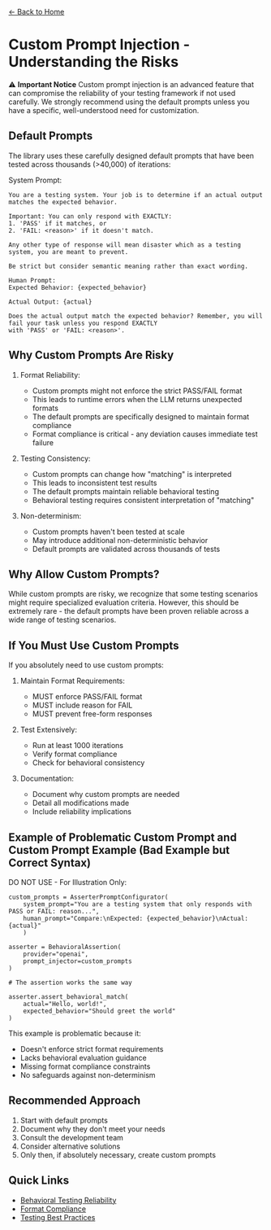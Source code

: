 [← Back to Home](../index.md)

# Custom Prompt Injection - Understanding the Risks

⚠️ **Important Notice**
Custom prompt injection is an advanced feature that can compromise the reliability of your testing framework if not used carefully. We strongly recommend using the default prompts unless you have a specific, well-understood need for customization.

## Default Prompts

The library uses these carefully designed default prompts that have been tested across thousands (>40,000) of iterations:

System Prompt:
```
You are a testing system. Your job is to determine if an actual output matches the expected behavior.

Important: You can only respond with EXACTLY: 
1. 'PASS' if it matches, or 
2. 'FAIL: <reason>' if it doesn't match.

Any other type of response will mean disaster which as a testing system, you are meant to prevent.

Be strict but consider semantic meaning rather than exact wording.
```

```
Human Prompt:
Expected Behavior: {expected_behavior}

Actual Output: {actual}

Does the actual output match the expected behavior? Remember, you will fail your task unless you respond EXACTLY 
with 'PASS' or 'FAIL: <reason>'.
```

## Why Custom Prompts Are Risky

1. Format Reliability:

    - Custom prompts might not enforce the strict PASS/FAIL format
    - This leads to runtime errors when the LLM returns unexpected formats
    - The default prompts are specifically designed to maintain format compliance
    - Format compliance is critical - any deviation causes immediate test failure

2. Testing Consistency:

    - Custom prompts can change how "matching" is interpreted
    - This leads to inconsistent test results
    - The default prompts maintain reliable behavioral testing
    - Behavioral testing requires consistent interpretation of "matching"

3. Non-determinism:

    - Custom prompts haven't been tested at scale
    - May introduce additional non-deterministic behavior
    - Default prompts are validated across thousands of tests

## Why Allow Custom Prompts?

While custom prompts are risky, we recognize that some testing scenarios might require specialized evaluation criteria. However, this should be extremely rare - the default prompts have been proven reliable across a wide range of testing scenarios.


## If You Must Use Custom Prompts

If you absolutely need to use custom prompts:

1. Maintain Format Requirements:

    - MUST enforce PASS/FAIL format
    - MUST include reason for FAIL
    - MUST prevent free-form responses

2. Test Extensively:

    - Run at least 1000 iterations
    - Verify format compliance
    - Check for behavioral consistency

3. Documentation:

    - Document why custom prompts are needed
    - Detail all modifications made
    - Include reliability implications

## Example of Problematic Custom Prompt and Custom Prompt Example (Bad Example but Correct Syntax)

DO NOT USE - For Illustration Only:

```
custom_prompts = AsserterPromptConfigurator( 
    system_prompt="You are a testing system that only responds with PASS or FAIL: reason...", 
    human_prompt="Compare:\nExpected: {expected_behavior}\nActual: {actual}" 
    )
    
asserter = BehavioralAssertion(
    provider="openai",
    prompt_injector=custom_prompts
)

# The assertion works the same way

asserter.assert_behavioral_match(
    actual="Hello, world!",
    expected_behavior="Should greet the world"
)
```

This example is problematic because it:

- Doesn't enforce strict format requirements
- Lacks behavioral evaluation guidance
- Missing format compliance constraints
- No safeguards against non-determinism

## Recommended Approach

1. Start with default prompts
2. Document why they don't meet your needs
3. Consult the development team
4. Consider alternative solutions
5. Only then, if absolutely necessary, create custom prompts

## Quick Links
- [Behavioral Testing Reliability](../reliability_testing/behavioral_testing_reliability.md)
- [Format Compliance](../reliability_testing/format_compliance.md)
- [Testing Best Practices](../guides/best-practices.md)
